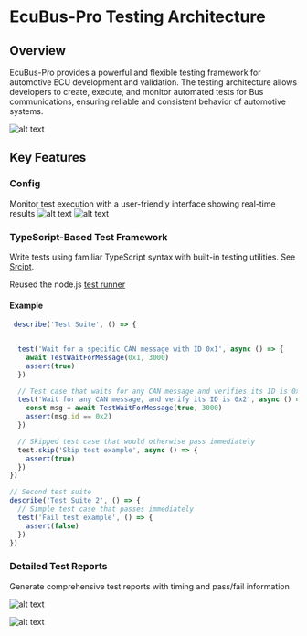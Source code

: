 # EcuBus-Pro Testing Architecture

## Overview

EcuBus-Pro provides a powerful and flexible testing framework for automotive ECU development and validation. The testing architecture allows developers to create, execute, and monitor automated tests for Bus communications, ensuring reliable and consistent behavior of automotive systems.

![alt text](image-4.png)

## Key Features

### Config

Monitor test execution with a user-friendly interface showing real-time results
![alt text](image.png)
![alt text](image-2.png)

### TypeScript-Based Test Framework

Write tests using familiar TypeScript syntax with built-in testing utilities. See [Srcipt](./../script.md).

Reused the node.js [test runner](https://nodejs.org/docs/latest/api/test.html)

#### Example

```typescript
 describe('Test Suite', () => {


  test('Wait for a specific CAN message with ID 0x1', async () => {
    await TestWaitForMessage(0x1, 3000)
    assert(true)
  })

  // Test case that waits for any CAN message and verifies its ID is 0x2
  test('Wait for any CAN message, and verify its ID is 0x2', async () => {
    const msg = await TestWaitForMessage(true, 3000)
    assert(msg.id == 0x2)
  })

  // Skipped test case that would otherwise pass immediately
  test.skip('Skip test example', async () => {
    assert(true)
  })
})

// Second test suite
describe('Test Suite 2', () => {
  // Simple test case that passes immediately
  test('Fail test example', () => {
    assert(false)
  })
})
```

### Detailed Test Reports

Generate comprehensive test reports with timing and pass/fail information

![alt text](image-3.png)

![alt text](image-1.png)
